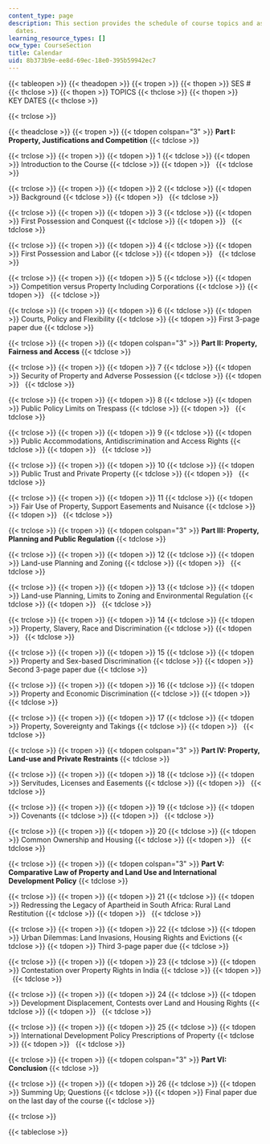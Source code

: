 ```yaml
---
content_type: page
description: This section provides the schedule of course topics and assignment due
  dates.
learning_resource_types: []
ocw_type: CourseSection
title: Calendar
uid: 8b373b9e-ee8d-69ec-18e0-395b59942ec7
---
```


{{< tableopen >}}
{{< theadopen >}}
{{< tropen >}}
{{< thopen >}}
SES #
{{< thclose >}}
{{< thopen >}}
TOPICS
{{< thclose >}}
{{< thopen >}}
KEY DATES
{{< thclose >}}

{{< trclose >}}

{{< theadclose >}}
{{< tropen >}}
{{< tdopen colspan="3" >}}
**Part I: Property, Justifications and Competition**
{{< tdclose >}}

{{< trclose >}}
{{< tropen >}}
{{< tdopen >}}
1
{{< tdclose >}}
{{< tdopen >}}
Introduction to the Course
{{< tdclose >}}
{{< tdopen >}}
 
{{< tdclose >}}

{{< trclose >}}
{{< tropen >}}
{{< tdopen >}}
2
{{< tdclose >}}
{{< tdopen >}}
Background
{{< tdclose >}}
{{< tdopen >}}
 
{{< tdclose >}}

{{< trclose >}}
{{< tropen >}}
{{< tdopen >}}
3
{{< tdclose >}}
{{< tdopen >}}
First Possession and Conquest
{{< tdclose >}}
{{< tdopen >}}
 
{{< tdclose >}}

{{< trclose >}}
{{< tropen >}}
{{< tdopen >}}
4
{{< tdclose >}}
{{< tdopen >}}
First Possession and Labor
{{< tdclose >}}
{{< tdopen >}}
 
{{< tdclose >}}

{{< trclose >}}
{{< tropen >}}
{{< tdopen >}}
5
{{< tdclose >}}
{{< tdopen >}}
Competition versus Property Including Corporations
{{< tdclose >}}
{{< tdopen >}}
 
{{< tdclose >}}

{{< trclose >}}
{{< tropen >}}
{{< tdopen >}}
6
{{< tdclose >}}
{{< tdopen >}}
Courts, Policy and Flexibility
{{< tdclose >}}
{{< tdopen >}}
First 3-page paper due
{{< tdclose >}}

{{< trclose >}}
{{< tropen >}}
{{< tdopen colspan="3" >}}
**Part II: Property, Fairness and Access**
{{< tdclose >}}

{{< trclose >}}
{{< tropen >}}
{{< tdopen >}}
7
{{< tdclose >}}
{{< tdopen >}}
Security of Property and Adverse Possession
{{< tdclose >}}
{{< tdopen >}}
 
{{< tdclose >}}

{{< trclose >}}
{{< tropen >}}
{{< tdopen >}}
8
{{< tdclose >}}
{{< tdopen >}}
Public Policy Limits on Trespass
{{< tdclose >}}
{{< tdopen >}}
 
{{< tdclose >}}

{{< trclose >}}
{{< tropen >}}
{{< tdopen >}}
9
{{< tdclose >}}
{{< tdopen >}}
Public Accommodations, Antidiscrimination and Access Rights
{{< tdclose >}}
{{< tdopen >}}
 
{{< tdclose >}}

{{< trclose >}}
{{< tropen >}}
{{< tdopen >}}
10
{{< tdclose >}}
{{< tdopen >}}
Public Trust and Private Property
{{< tdclose >}}
{{< tdopen >}}
 
{{< tdclose >}}

{{< trclose >}}
{{< tropen >}}
{{< tdopen >}}
11
{{< tdclose >}}
{{< tdopen >}}
Fair Use of Property, Support Easements and Nuisance
{{< tdclose >}}
{{< tdopen >}}
 
{{< tdclose >}}

{{< trclose >}}
{{< tropen >}}
{{< tdopen colspan="3" >}}
**Part III: Property, Planning and Public Regulation**
{{< tdclose >}}

{{< trclose >}}
{{< tropen >}}
{{< tdopen >}}
12
{{< tdclose >}}
{{< tdopen >}}
Land-use Planning and Zoning
{{< tdclose >}}
{{< tdopen >}}
 
{{< tdclose >}}

{{< trclose >}}
{{< tropen >}}
{{< tdopen >}}
13
{{< tdclose >}}
{{< tdopen >}}
Land-use Planning, Limits to Zoning and Environmental Regulation
{{< tdclose >}}
{{< tdopen >}}
 
{{< tdclose >}}

{{< trclose >}}
{{< tropen >}}
{{< tdopen >}}
14
{{< tdclose >}}
{{< tdopen >}}
Property, Slavery, Race and Discrimination
{{< tdclose >}}
{{< tdopen >}}
 
{{< tdclose >}}

{{< trclose >}}
{{< tropen >}}
{{< tdopen >}}
15
{{< tdclose >}}
{{< tdopen >}}
Property and Sex-based Discrimination
{{< tdclose >}}
{{< tdopen >}}
Second 3-page paper due
{{< tdclose >}}

{{< trclose >}}
{{< tropen >}}
{{< tdopen >}}
16
{{< tdclose >}}
{{< tdopen >}}
Property and Economic Discrimination
{{< tdclose >}}
{{< tdopen >}}
 
{{< tdclose >}}

{{< trclose >}}
{{< tropen >}}
{{< tdopen >}}
17
{{< tdclose >}}
{{< tdopen >}}
Property, Sovereignty and Takings
{{< tdclose >}}
{{< tdopen >}}
 
{{< tdclose >}}

{{< trclose >}}
{{< tropen >}}
{{< tdopen colspan="3" >}}
**Part IV: Property, Land-use and Private Restraints**
{{< tdclose >}}

{{< trclose >}}
{{< tropen >}}
{{< tdopen >}}
18
{{< tdclose >}}
{{< tdopen >}}
Servitudes, Licenses and Easements
{{< tdclose >}}
{{< tdopen >}}
 
{{< tdclose >}}

{{< trclose >}}
{{< tropen >}}
{{< tdopen >}}
19
{{< tdclose >}}
{{< tdopen >}}
Covenants
{{< tdclose >}}
{{< tdopen >}}
 
{{< tdclose >}}

{{< trclose >}}
{{< tropen >}}
{{< tdopen >}}
20
{{< tdclose >}}
{{< tdopen >}}
Common Ownership and Housing
{{< tdclose >}}
{{< tdopen >}}
 
{{< tdclose >}}

{{< trclose >}}
{{< tropen >}}
{{< tdopen colspan="3" >}}
**Part V: Comparative Law of Property and Land Use and International Development Policy**
{{< tdclose >}}

{{< trclose >}}
{{< tropen >}}
{{< tdopen >}}
21
{{< tdclose >}}
{{< tdopen >}}
Redressing the Legacy of Apartheid in South Africa: Rural Land Restitution
{{< tdclose >}}
{{< tdopen >}}
 
{{< tdclose >}}

{{< trclose >}}
{{< tropen >}}
{{< tdopen >}}
22
{{< tdclose >}}
{{< tdopen >}}
Urban Dilemmas: Land Invasions, Housing Rights and Evictions
{{< tdclose >}}
{{< tdopen >}}
Third 3-page paper due
{{< tdclose >}}

{{< trclose >}}
{{< tropen >}}
{{< tdopen >}}
23
{{< tdclose >}}
{{< tdopen >}}
Contestation over Property Rights in India
{{< tdclose >}}
{{< tdopen >}}
 
{{< tdclose >}}

{{< trclose >}}
{{< tropen >}}
{{< tdopen >}}
24
{{< tdclose >}}
{{< tdopen >}}
Development Displacement, Contests over Land and Housing Rights
{{< tdclose >}}
{{< tdopen >}}
 
{{< tdclose >}}

{{< trclose >}}
{{< tropen >}}
{{< tdopen >}}
25
{{< tdclose >}}
{{< tdopen >}}
International Development Policy Prescriptions of Property
{{< tdclose >}}
{{< tdopen >}}
 
{{< tdclose >}}

{{< trclose >}}
{{< tropen >}}
{{< tdopen colspan="3" >}}
**Part VI: Conclusion**
{{< tdclose >}}

{{< trclose >}}
{{< tropen >}}
{{< tdopen >}}
26
{{< tdclose >}}
{{< tdopen >}}
Summing Up; Questions
{{< tdclose >}}
{{< tdopen >}}
Final paper due on the last day of the course
{{< tdclose >}}

{{< trclose >}}

{{< tableclose >}}